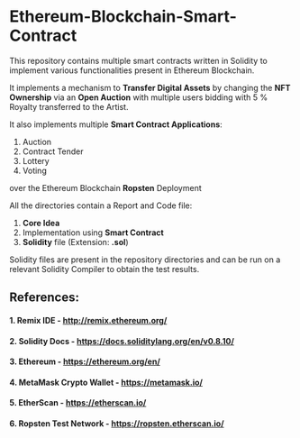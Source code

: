 # Ethereum-Blockchain-Smart-Contract

This repository contains multiple smart contracts written in Solidity to implement various functionalities present in Ethereum Blockchain.

It implements a mechanism to **Transfer Digital Assets** by changing the **NFT Ownership** via an **Open Auction** with multiple users bidding with 5 % Royalty transferred to the Artist.

It also implements multiple **Smart Contract Applications**:

1. Auction
2. Contract Tender
3. Lottery
4. Voting 

over the Ethereum Blockchain **Ropsten** Deployment

All the directories contain a Report and Code file:
1. **Core Idea** 
2. Implementation using **Smart Contract**
3. **Solidity** file (Extension: **.sol**)

Solidity files are present in the repository directories and can be run on a relevant Solidity Compiler to obtain the test results.

## References:

#### 1. Remix IDE - http://remix.ethereum.org/ 
#### 2. Solidity Docs - https://docs.soliditylang.org/en/v0.8.10/
#### 3. Ethereum - https://ethereum.org/en/
#### 4. MetaMask Crypto Wallet - https://metamask.io/
#### 5. EtherScan - https://etherscan.io/
#### 6. Ropsten Test Network - https://ropsten.etherscan.io/
